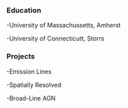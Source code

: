 ### Education

-University of Massachussetts, Amherst

-University of Connecticutt, Storrs

### Projects
-Emission Lines

-Spatially Resolved

-Broad-Line AGN

